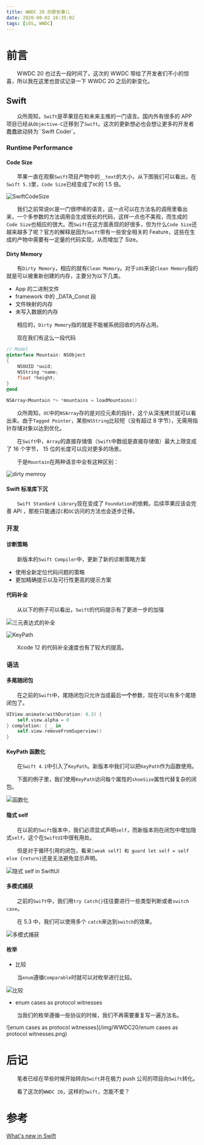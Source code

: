 ```yaml
---
title: WWDC 20 的那些事儿
date: 2020-08-02 16:35:02
tags: [iOS, WWDC]
---
```


# 前言

　　WWDC 20 也过去一段时间了，这次的 WWDC 带给了开发者们不小的惊喜，所以我在这里也尝试记录一下 WWDC 20 之后的新变化。

<!-- more -->

## Swift

　　众所周知，`Swift`是苹果现在和未来主推的一门语言。国内外有很多的  APP 项目已经从`Objective-C`迁移到了`Swift`。这次的更新想必也会想让更多的开发者蠢蠢欲动转为``Swift Coder`。



### Runtime Performance



#### Code Size

　　苹果一直在观察`Swift`项目产物中的`__text`的大小，从下图我们可以看出，在`Swift 5.3`里，`Code Size`已经变成了`OC`的 1.5 倍。

![SwiftCodeSize](/img/WWDC20/SwiftCodeSize.png)

　　我们之前常说`OC`是一门很啰嗦的语言，这一点可以在方法名的调用里看出来，一个多参数的方法调用会生成很长的代码，这样一点也不美观，而生成的`Code Size`也相应的很大。而`Swift`在这方面表现的好很多，但为什么`Code Size`还越来越多了呢？官方的解释是因为`Swift`带有一些安全相关的 Feature，这些在生成的产物中需要有一定量的代码实现，从而增加了 Size。



#### Dirty Memory

　　有`Dirty Memory`，相应的就有`Clean Memory`。对于`iOS`来说`Clean Memory`指的就是可以被重新创建的内存，主要分为以下几类。

* App 的二进制文件
* framework 中的 _DATA_Const 段
* 文件映射的内存
* 未写入数据的内存



　　相应的，`Dirty Memory`指的就是不能被系统回收的内存占用。

　　现在我们有这么一段代码

```objective-c
// Model
@interface Mountain: NSObject
{
    NSUUID *uuid;
    NSString *name;
    float *height;
}
@end
    
NSArray<Mountain *> *mountains = loadMountains()
```

　　众所周知，`OC`中的`NSArray`存的是对应元素的指针，这个从深浅拷贝就可以看出来。由于`Tagged Pointer`，某些`NSString`比较短（没有超过 8 字节），无需用指针存储对象以达到优化。

　　在`Swift`中，`Array`的直接存储值（`Swift`中数组是直接存储值）最大上限变成了 16 个字节， 15 位的长度可以应对更多的场景。

　　于是`Mountain`在两种语言中会有这种区别：

![dirty memroy](/img/WWDC20/SwiftArray.png)

#### Swift 标准库下沉

　　`Swift Standard Library`现在变成了 `Foundation`的依赖。后续苹果应该会完善 API ，那些只能通过`C`和`OC`访问的方法也会逐步迁移。



### 开发



#### 诊断策略

　　新版本的`Swift Compiler`中，更新了新的诊断策略方案

* 使用全新定位代码问题的策略
* 更加精确提示以及可行性更高的提示方案



#### 代码补全

　　从以下的例子可以看出，`Swift`的代码提示有了更进一步的加强

![三元表达式的补全](/img/WWDC20/三元表达式补全.png)

![KeyPath](/img/WWDC20/KeyPath.png)

　　Xcode 12 的代码补全速度也有了较大的提高。



### 语法

#### 多尾随闭包

　　在之前的`Swift`中，尾随闭包只允许当成最后**一个**参数，现在可以有多个尾随闭包了。

```swift
UIView.animate(withDuration: 0.3) {
    self.view.alpha = 0
} completion: { _ in 
    self.view.removeFromSuperview()
}
```

#### KeyPath 函数化

　　在`Swift 4.1`中引入了`KeyPath`。新版本中我们可以把`KeyPath`作为函数使用。

　　下面的例子里，我们使用`KeyPath`访问每个属性的`shoeSize`属性代替复杂的闭包。

![函数化](/img/WWDC20/KeyPathMethod.png)

#### 隐式 self

　　在以前的`Swift`版本中，我们必须显式声明`self`，而新版本则在闭包中增加隐式`self`，这个在`SwiftUI`中很有用处。

　　但是对于循环引用的闭包，看来`[weak self] 和 guard let self = self else {return}`还是无法避免显示声明。

![隐式 self in SwiftUI](/img/WWDC20/Self.png)

#### 多模式捕获

　　之前的`Swift`中，我们用`try Catch{}`往往要进行一些类型判断或者`switch case`。

　　在 5.3 中，我们可以使用多个 `catch`来达到`switch`的效果。

![多模式捕获](/img/WWDC20/Switch.png)

#### 枚举

* 比较

　　当`enum`遵循`Comparable`时就可以对枚举进行比较。

![比较](/img/WWDC20/enumCompare.png)

* enum cases as protocol witnesses

　　当我们的枚举遵循一些协议的时候，我们不再需要重复写一遍方法名。

![enum cases as protocol witnesses](/img/WWDC20/enum cases as protocol witnesses.png)

# 后记

　　笔者已经在早些时候开始转向`Swift`并在极力 push 公司的项目向`Swift`转化。

　　看了这次的`WWDC 20`，这样的`Swift`，怎能不爱？

# 参考

[What's new in Swift](https://xiaozhuanlan.com/topic/2804537169)


